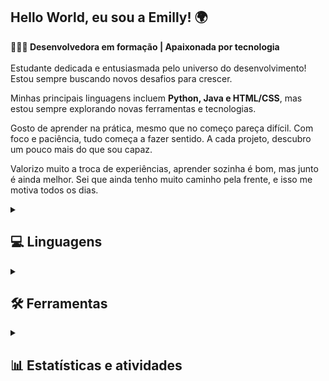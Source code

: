 ## Hello World, eu sou a Emilly! 🌍

<p><b>👩🏻‍💻 Desenvolvedora em formação | Apaixonada por tecnologia</b><br><br>
Estudante dedicada e entusiasmada pelo universo do desenvolvimento! Estou sempre buscando novos desafios para crescer.</p>

<p>Minhas principais linguagens incluem <b>Python, Java e HTML/CSS</b>, mas estou sempre explorando novas ferramentas e tecnologias.</p>

<p>Gosto de aprender na prática, mesmo que no começo pareça difícil. Com foco e paciência, tudo começa a fazer sentido. A cada projeto, descubro um pouco mais do que sou capaz.</p>

<p>Valorizo muito a troca de experiências, aprender sozinha é bom, mas junto é ainda melhor. Sei que ainda tenho muito caminho pela frente, e isso me motiva todos os dias.</p>

<details>
<summary><h2>💻 Linguagens</h2></summary>

<div style="display: inline_block">
  <img align="center" alt="Excel" height="70" width="70" src="https://static.vecteezy.com/system/resources/previews/022/100/783/non_2x/microsoft-excel-logo-transparent-free-png.png">
  <img align="center" alt="Git" height="50" width="50" src="https://github.com/devicons/devicon/blob/master/icons/git/git-original.svg">
  <img align="center" alt="HTML" height="50" width="50" src="https://img.icons8.com/color/2x/html-5.png">
  <img align="center" alt="CSS" height="50" width="50" src="https://img.icons8.com/color/2x/css3.png">
  <img align="center" alt="Java" height="50" width="50" src="https://github.com/devicons/devicon/blob/master/icons/java/java-original-wordmark.svg">
  <img align="center" alt="Linux" height="50" width="50" src="https://cdn.jsdelivr.net/gh/devicons/devicon@latest/icons/linux/linux-original.svg">
  <img align="center" alt="Pandas" height="50" width="50" src="https://github.com/devicons/devicon/blob/master/icons/pandas/pandas-original.svg">
  <img align="center" alt="Python" height="50" width="50" src="https://raw.githubusercontent.com/devicons/devicon/master/icons/python/python-original.svg">
  <img align="center" alt="SQL" height="50" width="50" src="https://cdn.jsdelivr.net/gh/devicons/devicon@latest/icons/azuresqldatabase/azuresqldatabase-original.svg">
</div>
</details>

<details>
<summary><h2>🛠️ Ferramentas</h2></summary>
  
<div style="display: inline_block">
  <img align="center" alt="Canva" height="50" width="50" src="https://github.com/devicons/devicon/blob/master/icons/canva/canva-original.svg">
  <img align="center" alt="Docker" height="50" width="50" src="https://github.com/tandpfun/skill-icons/blob/main/icons/Docker.svg">
  <img align="center" alt="Figma" height="50" width="50" src="https://cdn.jsdelivr.net/gh/devicons/devicon@latest/icons/figma/figma-original.svg">
  <img align="center" alt="Idea" height="50" width="50" src="https://raw.githubusercontent.com/tandpfun/skill-icons/main/icons/Idea-Dark.svg">
  <img align="center" alt="Postgres" height="50" width="50" src="https://cdn.jsdelivr.net/gh/devicons/devicon/icons/postgresql/postgresql-original.svg">
  <img align="center" alt="PowerPoint" height="60" width="60" src="https://logospng.org/download/microsoft-powerpoint/logo-microsoft-powerpoint-256.png">
  <img align="center" alt="Vscode" height="50" width="50" src="https://github.com/tandpfun/skill-icons/blob/main/icons/VSCode-Dark.svg">
</div>
</details>

<details>
<summary><h2>📊 Estatísticas e atividades</h2></summary>

<h3>💻 Estatísticas de perfil do GitHub</h3>
<br>
<div style="display: flex; gap: 20px; justify-content: center;">
  <img height="180em" src="https://github-readme-stats.vercel.app/api?username=emilly-vitoria-dantas&show_icons=true&theme=dark&include_all_commits=true&count_private=true&hide_title=false&hide_border=false&hide_rank=false&line_height=30&locale=pt-BR" />
  <img height="180em" src="https://github-readme-stats.vercel.app/api/top-langs/?username=emilly-vitoria-dantas&layout=normal&langs_count=8&theme=tokyonight&hide_title=false&hide_border=false&locale=pt-BR" />
</div>

<h3>📈 Gráfico de contribuições</h3>
<br>
<div style="display: flex; gap: 20px; justify-content: center;>
  <a href="https://github.com/ashutosh00710/github-readme-activity-graph">
  <img height="300em" src="https://github-readme-activity-graph.vercel.app/graph/?username=emilly-vitoria-dantas&bg_color=1F222E&color=F8D866&line=F85D7F&point=FFFFFF&hide_border=true&locale=pt-BR" />
</div>
</details>






